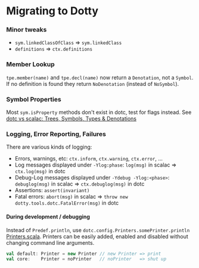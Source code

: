 Migrating to Dotty
==================

### Minor tweaks ###
 * `sym.linkedClassOfClass` => `sym.linkedClass`
 * `definitions` => `ctx.definitions`

### Member Lookup ###
`tpe.member(name)` and `tpe.decl(name)` now return a `Denotation`, not a
`Symbol`. If no definition is found they return `NoDenotation` (instead of
`NoSymbol`).

### Symbol Properties ###
Most `sym.isProperty` methods don't exist in dotc, test for flags instead. See
[dotc vs scalac: Trees, Symbols, Types & Denotations]

### Logging, Error Reporting, Failures ###

There are various kinds of logging:
  * Errors, warnings, etc: `ctx.inform`, `ctx.warning`, `ctx.error`, ...
  * Log messages displayed under `-Ylog:phase`: `log(msg)` in scalac =>
    `ctx.log(msg)` in dotc
  * Debug-Log messages displayed under `-Ydebug -Ylog:<phase>`: `debuglog(msg)`
    in scalac => `ctx.debuglog(msg)` in dotc
  * Assertions: `assert(invariant)`
  * Fatal errors: `abort(msg)` in scalac => `throw new
    dotty.tools.dotc.FatalError(msg)` in dotc


#### During development / debugging ####
Instead of `Predef.println`, use `dotc.config.Printers.somePrinter.println`
[Printers.scala]. Printers can be easily added, enabled and disabled
without changing command line arguments.

```scala
val default: Printer = new Printer // new Printer => print
val core:    Printer = noPrinter   // noPrinter   => shut up
```

[dotc vs scalac: Trees, Symbols, Types & Denotations]: https://github.com/lampepfl/dotty/wiki/dotc-vs-scalac:-Trees,-Symbols,-Types-&-Denotations
[Printers.scala]: https://github.com/lampepfl/dotty/blob/master/src/dotty/tools/dotc/config/Printers.scala
